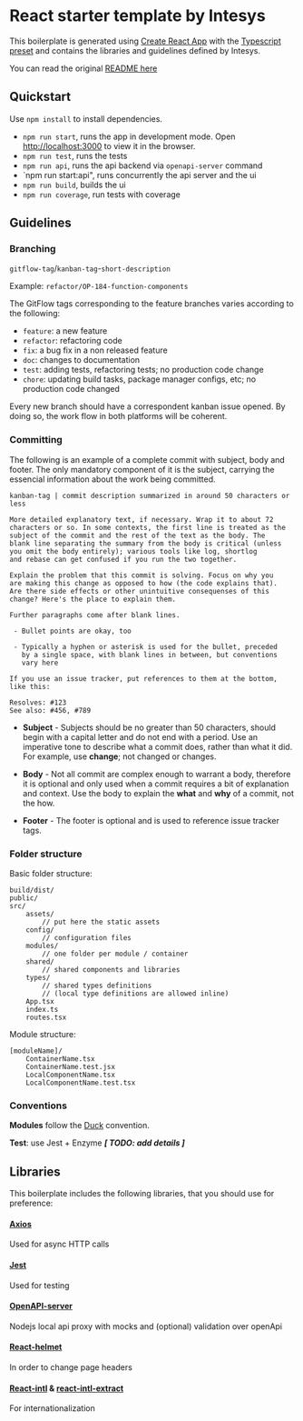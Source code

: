 # React starter template by Intesys

This boilerplate is generated using [Create React App](https://github.com/facebookincubator/create-react-app) with the [Typescript preset](https://github.com/wmonk/create-react-app-typescript) and contains the libraries and guidelines defined by Intesys.

You can read the original [README here](./README.original.md)

## Quickstart

Use `npm install` to install dependencies.

- `npm run start`, runs the app in development mode. Open [http://localhost:3000](http://localhost:3000) to view it in the browser.
- `npm run test`, runs the tests
- `npm run api`, runs the api backend via `openapi-server` command
- `npm run start:api", runs concurrently the api server and the ui
- `npm run build`, builds the ui
- `npm run coverage`, run tests with coverage

## Guidelines

### Branching

`gitflow-tag`/`kanban-tag`-`short-description`

Example: `refactor/OP-184-function-components`

The GitFlow tags corresponding to the feature branches varies according to the following:

- `feature`: a new feature
- `refactor`: refactoring code
- `fix`: a bug fix in a non released feature
- `doc`: changes to documentation
- `test`: adding tests, refactoring tests; no production code change
- `chore`: updating build tasks, package manager configs, etc; no production code changed

Every new branch should have a correspondent kanban issue opened. By doing so, the work flow in both platforms will be coherent.

### Committing

The following is an example of a complete commit with subject, body and footer. The only mandatory component of it is the subject, carrying the essencial information about the work being committed.

```
kanban-tag | commit description summarized in around 50 characters or less

More detailed explanatory text, if necessary. Wrap it to about 72
characters or so. In some contexts, the first line is treated as the
subject of the commit and the rest of the text as the body. The
blank line separating the summary from the body is critical (unless
you omit the body entirely); various tools like log, shortlog
and rebase can get confused if you run the two together.

Explain the problem that this commit is solving. Focus on why you
are making this change as opposed to how (the code explains that).
Are there side effects or other unintuitive consequenses of this
change? Here's the place to explain them.

Further paragraphs come after blank lines.

 - Bullet points are okay, too

 - Typically a hyphen or asterisk is used for the bullet, preceded
   by a single space, with blank lines in between, but conventions
   vary here

If you use an issue tracker, put references to them at the bottom,
like this:

Resolves: #123
See also: #456, #789
```

- **Subject** - Subjects should be no greater than 50 characters, should begin with a capital letter and do not end with a period. Use an imperative tone to describe what a commit does, rather than what it did. For example, use **change**; not changed or changes.

- **Body** - Not all commit are complex enough to warrant a body, therefore it is optional and only used when a commit requires a bit of explanation and context. Use the body to explain the **what** and **why** of a commit, not the how.

- **Footer** - The footer is optional and is used to reference issue tracker tags.

### Folder structure

Basic folder structure:

```
build/dist/
public/
src/
    assets/
        // put here the static assets
    config/
        // configuration files
    modules/
        // one folder per module / container
    shared/
        // shared components and libraries
    types/
        // shared types definitions
        // (local type definitions are allowed inline)
    App.tsx
    index.ts
    routes.tsx
```

Module structure:

```
[moduleName]/
    ContainerName.tsx
    ContainerName.test.jsx
    LocalComponentName.tsx
    LocalComponentName.test.tsx
```

### Conventions

**Modules** follow the [Duck](https://github.com/erikras/ducks-modular-redux) convention.

**Test**: use Jest + Enzyme **_[ TODO: add details ]_**

## Libraries

This boilerplate includes the following libraries, that you should use for preference:

#### [Axios](https://github.com/axios/axios)

Used for async HTTP calls

#### [Jest](https://github.com/facebook/jest)

Used for testing

#### [OpenAPI-server](https://gitlab.intesys.it/open-source/openapi-server)

Nodejs local api proxy with mocks and (optional) validation over openApi

#### [React-helmet](https://github.com/nfl/react-helmet)

In order to change page headers

#### [React-intl](https://github.com/yahoo/react-intl) & [react-intl-extract](https://gitlab.intesys.it/open-source/react-intl-extract)

For internationalization

